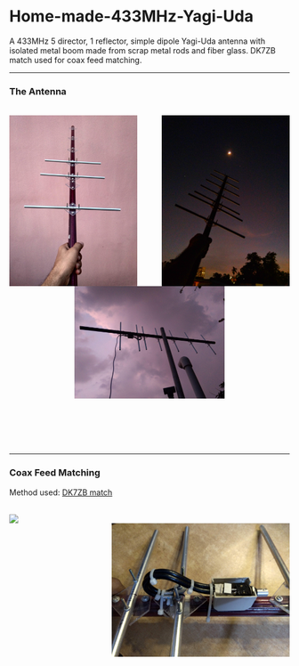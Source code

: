 # Home-made-433MHz-Yagi-Uda
A 433MHz 5 director, 1 reflector, simple dipole Yagi-Uda antenna with isolated metal boom made from scrap metal rods and fiber glass. DK7ZB match used for coax feed matching.

---

### The Antenna

<br>

<img align="left" width="230" src="https://github.com/MonkHelios/Home-made-433MHz-Yagi-Uda/blob/main/Images/IMG_20210515_181915.jpg">

<img align="right" width="230" src="https://github.com/MonkHelios/Home-made-433MHz-Yagi-Uda/blob/main/Images/IMG_20210517_185100-01(1).jpg">

<p align="center">
  <img width="270" src="https://github.com/MonkHelios/Home-made-433MHz-Yagi-Uda/blob/main/Images/IMG_20210522_182919.jpg">
</p>

<br>
<br>
<br>
<br>

---

### Coax Feed Matching

Method used: [DK7ZB match](https://www.qsl.net/dk7zb/dk7zb-match.htm)

<br>

<img align="left" width="320" src="https://www.qsl.net/dk7zb/DK7ZB-Match/DK7ZB-Match-engl.gif">
<img align="right" width="320" src="https://github.com/MonkHelios/Home-made-433MHz-Yagi-Uda/blob/main/Images/IMG_20210911_222936.jpg">
